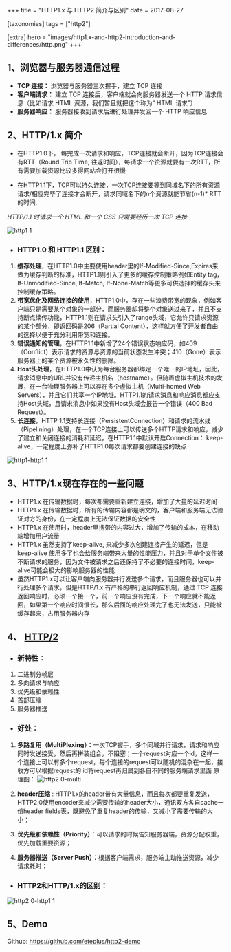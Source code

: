 +++
title = "HTTP1.x 与 HTTP2 简介与区别"
date = 2017-08-27

[taxonomies]
tags = ["http2"]

[extra]
hero = "images/http1.x-and-http2-introduction-and-differences/http.png"
+++

## 1、浏览器与服务器通信过程

- **TCP 连接：** 浏览器与服务器三次握手，建立 TCP 连接
- **客户端请求：** 建立 TCP 连接后，客户端就会向服务器发送一个 HTTP 请求信息（比如请求 HTML 资源，我们暂且就把这个称为“ HTML 请求”）
- **服务器响应：** 服务器接收到请求后进行处理并发回一个 HTTP 响应信息

<!-- more -->

## 2、HTTP/1.x 简介

- 在HTTP1.0下， 每完成一次请求和响应，TCP连接就会断开，因为TCP连接会有RTT（Round Trip Time, 往返时间），每请求一个资源就要有一次RTT，所有需要加载资源比较多得网站会打开很慢

- 在HTTP1.1下，TCP可以持久连接，一次TCP连接要等到同域名下的所有资源请求/相应完毕了连接才会断开，请求同域名下的n个资源就能节省(n-1)* RTT的时间,

*HTTP/1.1 时请求一个 HTML 和一个 CSS 只需要经历一次 TCP 连接*

![http1 1](https://user-images.githubusercontent.com/9312677/29749763-48e25d88-8b66-11e7-823c-592b116b5e30.png)

- ### HTTP1.0 和 HTTP1.1 区别：

1. **缓存处理**，在HTTP1.0中主要使用header里的If-Modified-Since,Expires来做为缓存判断的标准，HTTP1.1则引入了更多的缓存控制策略例如Entity tag，If-Unmodified-Since, If-Match, If-None-Match等更多可供选择的缓存头来控制缓存策略。
2. **带宽优化及网络连接的使用**，HTTP1.0中，存在一些浪费带宽的现象，例如客户端只是需要某个对象的一部分，而服务器却将整个对象送过来了，并且不支持断点续传功能，HTTP1.1则在请求头引入了range头域，它允许只请求资源的某个部分，即返回码是206（Partial Content），这样就方便了开发者自由的选择以便于充分利用带宽和连接。
3. **错误通知的管理**，在HTTP1.1中新增了24个错误状态响应码，如409（Conflict）表示请求的资源与资源的当前状态发生冲突；410（Gone）表示服务器上的某个资源被永久性的删除。
4. **Host头处理**，在HTTP1.0中认为每台服务器都绑定一个唯一的IP地址，因此，请求消息中的URL并没有传递主机名（hostname）。但随着虚拟主机技术的发展，在一台物理服务器上可以存在多个虚拟主机（Multi-homed Web Servers），并且它们共享一个IP地址。HTTP1.1的请求消息和响应消息都应支持Host头域，且请求消息中如果没有Host头域会报告一个错误（400 Bad Request）。
5. **长连接**，HTTP 1.1支持长连接（PersistentConnection）和请求的流水线（Pipelining）处理，在一个TCP连接上可以传送多个HTTP请求和响应，减少了建立和关闭连接的消耗和延迟，在HTTP1.1中默认开启Connection： keep-alive，一定程度上弥补了HTTP1.0每次请求都要创建连接的缺点

![http1-http1 1](https://user-images.githubusercontent.com/9312677/29749846-cb774500-8b67-11e7-8c76-7962584d7345.png)

## 3、HTTP/1.x现在存在的一些问题

- HTTP1.x 在传输数据时，每次都需要重新建立连接，增加了大量的延迟时间
- HTTP1.x 在传输数据时，所有的传输内容都是明文的，客户端和服务端无法验证对方的身份，在一定程度上无法保证数据的安全性
- HTTP1.x 在使用时，header里携带的内容过大，增加了传输的成本，在移动端增加用户流量
- HTTP1.x 虽然支持了keep-alive, 来减少多次创建连接产生的延迟，但是keep-alive 使用多了也会给服务端带来大量的性能压力，并且对于单个文件被不断请求的服务，因为文件被请求之后还保持了不必要的连接时间，keep-alive可能会极大的影响服务器的性能
- 虽然HTTP1.x可以让客户端向服务器并行发送多个请求，而且服务器也可以并行处理多个请求，但是HTTP/1.x 有严格的串行返回响应机制，通过 TCP 连接返回响应时，必须一个接一个，前一个响应没有完成，下一个响应就不能返回，如果第一个响应时间很长，那么后面的响应处理完了也无法发送，只能被缓存起来，占用服务器内存

## 4、 [HTTP/2](https://developers.google.com/web/fundamentals/performance/http2/?hl=zh-cn)

- ### 新特性：

1. 二进制分帧层
2. 多向请求与响应
3. 优先级和依赖性
4. 首部压缩
5. 服务器推送

- ### 好处：

1. **多路复用（MultiPlexing）**：一次TCP握手，多个同域并行请求，请求和响应同时发送接受，然后再拼装组合，不阻塞；一个request对应一个id，这样一个连接上可以有多个request，每个连接的request可以随机的混杂在一起，接收方可以根据request的 id将request再归属到各自不同的服务端请求里面
  原理图：
![http2 0-multi](https://user-images.githubusercontent.com/9312677/29749849-d0f71d98-8b67-11e7-9d4b-bb8585e32fe9.png)

2. **header压缩** : HTTP1.x的header带有大量信息，而且每次都要重复发送，HTTP2.0使用encoder来减少需要传输的header大小，通讯双方各自cache一份header fields表，既避免了重复header的传输，又减小了需要传输的大小；

3. **优先级和依赖性（Priority）**：可以请求的时候告知服务器端，资源分配权重，优先加载重要资源；

4. **服务器推送（Server Push）**：根据客户端需求，服务端主动推送资源，减少请求耗时；

- ### HTTP2和HTTP/1.x的区别：

![http2 0-http1 1](https://user-images.githubusercontent.com/9312677/29749838-b0c0496e-8b67-11e7-892c-e227253b5d0e.png)

## 5、Demo

Github: <https://github.com/eteplus/http2-demo>
